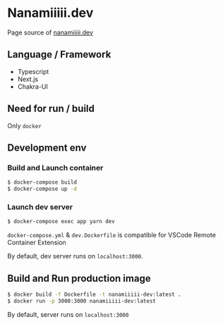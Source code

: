 # Nanamiiiii.dev
Page source of [nanamiiiii.dev](https://nanamiiiii.dev)

## Language / Framework
- Typescript
- Next.js
- Chakra-UI

## Need for run / build
Only `docker`

## Development env
### Build and Launch container
```sh
$ docker-compose build
$ docker-compose up -d
```

### Launch dev server
```sh
$ docker-compose exec app yarn dev
```

`docker-compose.yml` & `dev.Dockerfile` is compatible for VSCode Remote Container Extension

By default, dev server runs on `localhost:3000`.

## Build and Run production image
```sh
$ docker build -f Dockerfile -t nanamiiiii-dev:latest .
$ docker run -p 3000:3000 nanamiiiii-dev:latest
```
By default, server runs on `localhost:3000`
